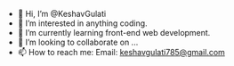- 👋 Hi, I’m @KeshavGulati
- 👀 I’m interested in anything coding.
- 🌱 I’m currently learning front-end web development.
- 💞️ I’m looking to collaborate on ...
- 📫 How to reach me: Email: keshavgulati785@gmail.com

<!---
KeshavGulati/KeshavGulati is a ✨ special ✨ repository because its `README.md` (this file) appears on your GitHub profile.
You can click the Preview link to take a look at your changes.
--->
